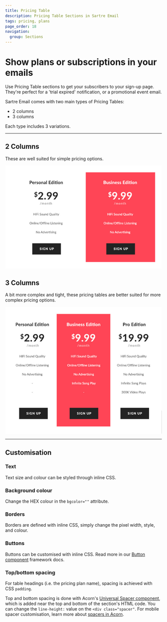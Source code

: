 ```yaml
---
title: Pricing Table
description: Pricing Table Sections in Sartre Email
tags: pricing, plans
page_order: 18
navigation:
  group: Sections
---
```


# Show plans or subscriptions in your emails

Use Pricing Table sections to get your subscribers to your sign-up page. They're perfect for a 'trial expired' notification, or a promotional event email.

Sartre Email comes with two main types of Pricing Tables:

- 2 columns
- 3 columns

Each type includes 3 variations.

---

## 2 Columns

These are well suited for simple pricing options.

![Pricing Table 2 Columns](/img/email/sartre/sections/pricing-table-2-col.jpg)

## 3 Columns

A bit more complex and tight, these pricing tables are better suited for more complex pricing options.

![Pricing Table 3 Columns](/img/email/sartre/sections/pricing-table-3-col.jpg)

---

## Customisation

### Text

Text size and colour can be styled through inline CSS.

### Background colour

Change the HEX colour in the `bgcolor=""` attribute.

### Borders

Borders are defined with inline CSS, simply change the pixel width, style, and colour.

### Buttons

Buttons can be customised with inline CSS. Read more in our [Button component](https://thememountain.github.io/acorn/components/buttons.html) framework docs.

### Top/bottom spacing

For table headings (i.e. the pricing plan name), spacing is achieved with CSS `padding`.

Top and bottom spacing is done with Acorn's [Universal Spacer component](https://thememountain.github.io/acorn/components/spacer.html#universal), which is added near the top and bottom of the section's HTML code. You can change the `line-height:` value on the `<div class="spacer"`. For mobile spacer customisation, learn more about [spacers in Acorn](https://thememountain.github.io/acorn/utilities/spacing.html).
